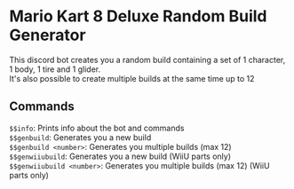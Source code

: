 # Mario Kart 8 Deluxe Random Build Generator

This discord bot creates you a random build containing a set of 1 character, 1 body, 1 tire and 1 glider.  
It's also possible to create multiple builds at the same time up to 12

## Commands
`$$info`: Prints info about the bot and commands  
`$$genbuild`: Generates you a new build  
`$$genbuild <number>`: Generates you multiple builds (max 12)  
`$$genwiiubuild`: Generates you a new build (WiiU parts only)  
`$$genwiiubuild <number>`: Generates you multiple builds (max 12) (WiiU parts only)  
